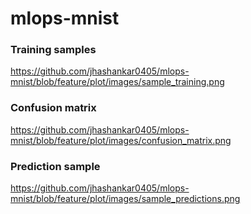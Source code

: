 # mlops-mnist

### Training samples
https://github.com/jhashankar0405/mlops-mnist/blob/feature/plot/images/sample_training.png

### Confusion matrix
https://github.com/jhashankar0405/mlops-mnist/blob/feature/plot/images/confusion_matrix.png

### Prediction sample
https://github.com/jhashankar0405/mlops-mnist/blob/feature/plot/images/sample_predictions.png